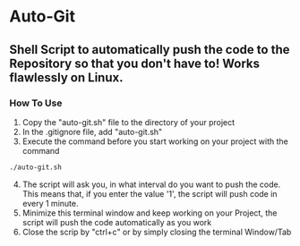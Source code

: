 # Auto-Git
Shell Script to automatically push the code to the Repository so that you don't have to!
Works flawlessly on Linux. 
---
### How To Use
1.  Copy the "auto-git.sh" file to the directory of your project
2. In the .gitignore file, add "auto-git.sh"
3. Execute the command before you start working on your project with the command 

```bash 
./auto-git.sh
```
4. The script will ask you, in what interval do you want to push the code. This means that, if you enter the value '1', the script will push code in every 1 minute.
5. Minimize this terminal window and keep working on your Project, the script will push the code automatically as you work
6. Close the scrip by "ctrl+c" or by simply closing the terminal Window/Tab